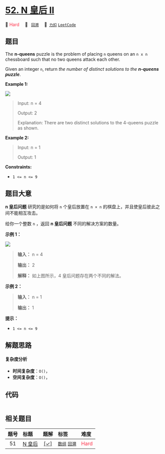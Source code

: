 # [52. N 皇后 II](https://2xiao.github.io/leetcode-js/problem/0052.html)

🔴 <font color=#ff334b>Hard</font>&emsp; 🔖&ensp; [`回溯`](/tag/backtracking.md)&emsp; 🔗&ensp;[`力扣`](https://leetcode.cn/problems/n-queens-ii) [`LeetCode`](https://leetcode.com/problems/n-queens-ii)

## 题目

The **n-queens** puzzle is the problem of placing `n` queens on an `n x n`
chessboard such that no two queens attack each other.

Given an integer `n`, return _the number of distinct solutions to the
**n-queens puzzle**_.



**Example 1:**

![](https://assets.leetcode.com/uploads/2020/11/13/queens.jpg)

> Input: n = 4
> 
> Output: 2
> 
> Explanation: There are two distinct solutions to the 4-queens puzzle as shown.

**Example 2:**

> Input: n = 1
> 
> Output: 1

**Constraints:**

  * `1 <= n <= 9`


## 题目大意

**n  皇后问题** 研究的是如何将 `n` 个皇后放置在 `n × n` 的棋盘上，并且使皇后彼此之间不能相互攻击。

给你一个整数 `n` ，返回 **n 皇后问题** 不同的解决方案的数量。



**示例 1：**

![](https://assets.leetcode.com/uploads/2020/11/13/queens.jpg)

> 
> 
> 
> 
> 
> **输入：** n = 4
> 
> **输出：** 2
> 
> **解释：** 如上图所示，4 皇后问题存在两个不同的解法。
> 
> 

**示例 2：**

> 
> 
> 
> 
> 
> **输入：** n = 1
> 
> **输出：** 1
> 
> 



**提示：**

  * `1 <= n <= 9`


## 解题思路

#### 复杂度分析

- **时间复杂度**：`O()`，
- **空间复杂度**：`O()`，

## 代码

```javascript

```

## 相关题目

<!-- prettier-ignore -->
| 题号 | 标题 | 题解 | 标签 | 难度 |
| :------: | :------ | :------: | :------ | :------ |
| 51 | [N 皇后](https://leetcode.com/problems/n-queens) | [[✓]](/problem/0051.md) |  [`数组`](/tag/array.md) [`回溯`](/tag/backtracking.md) | <font color=#ff334b>Hard</font> |